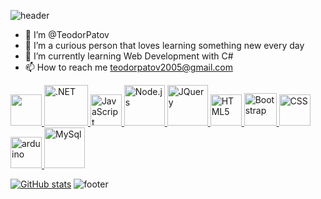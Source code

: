 ![header](https://capsule-render.vercel.app/api?type=waving&color=timeGradient&height=170&section=header&text=Hi%20There!&fontSize=90)
- 👋 I’m @TeodorPatov
- 👀 I’m a curious person that loves learning something new every day
- 🌱 I’m currently learning Web Development with C#
- 📫 How to reach me teodorpatov2005@gmail.com

<!---
tedipatov05/tedipatov05 is a ✨ special ✨ repository because its `README.md` (this file) appears on your GitHub profile.
You can click the Preview link to take a look at your changes.
--->
<div align="left">
  
  <a href="https://docs.microsoft.com/en-us/dotnet/csharp/" target="_blank" rel="noreferrer">
      <img src="https://cdn.jsdelivr.net/gh/devicons/devicon/icons/csharp/csharp-original.svg" width="50" height="50" />
  </a>
  <a href="https://dotnet.microsoft.com/en-us/" target="_blank" rel="noreferrer">
      <img src="https://cdn.jsdelivr.net/gh/devicons/devicon/icons/dot-net/dot-net-original.svg" width="70" height="65" alt=".NET" />
  </a>
  
  <a href="https://developer.mozilla.org/en-US/docs/Web/JavaScript" target="_blank" rel="noreferrer">
      <img src="https://raw.githubusercontent.com/danielcranney/readme-generator/main/public/icons/skills/javascript-colored.svg" width="50" height="50" alt="JavaScript" />
  </a>
  <a href="https://nodejs.org/en" target="_blank" rel="noreferrer">
      <img src="https://cdn.jsdelivr.net/gh/devicons/devicon/icons/nodejs/nodejs-original.svg" width="65" height="65" alt="Node.js" />
  </a>

  <a href="https://jquery.com/" target="_blank" rel="noreferrer">
      <img src="https://cdn.jsdelivr.net/gh/devicons/devicon/icons/jquery/jquery-original.svg" width="65" height="65" alt="JQuery" />
  </a>
  <a href="https://developer.mozilla.org/en-US/docs/Glossary/HTML5" target="_blank" rel="noreferrer">
      <img src="https://raw.githubusercontent.com/danielcranney/readme-generator/main/public/icons/skills/html5-colored.svg" width="50" height="50" alt="HTML5" />
  </a>
  <a href="https://getbootstrap.com/">
      <img src="https://cdn.jsdelivr.net/gh/devicons/devicon/icons/bootstrap/bootstrap-original-wordmark.svg" width="52" height="52" alt="Bootstrap" />
  </a>
  <a href="https://www.w3schools.com/css/">
      <img src="https://cdn.jsdelivr.net/gh/devicons/devicon/icons/css3/css3-original.svg" width="50" height="50" alt="CSS" />
  </a>
  <a href="https://www.arduino.cc/en/Guide" target="_blank" rel="noreferrer"> 
      <img src="https://cdn.worldvectorlogo.com/logos/arduino-1.svg" alt="arduino" width="50" height="50"/> 
  </a> 
  
  </a>
  <a href="https://www.mysql.com/" target="_blank" rel="noreferrer">
      <img src="https://cdn.jsdelivr.net/gh/devicons/devicon/icons/mysql/mysql-original-wordmark.svg" width="65" height="65" alt="MySql" />
  </a>
  
</div>  



[![GitHub stats](https://github-readme-stats.vercel.app/api?username=tedipatov05)](https://github.com/anuraghazra/github-readme-stats)
![footer](https://capsule-render.vercel.app/api?type=waving&color=timeGradient&height=150&section=footer&text=&fontSize=90)

